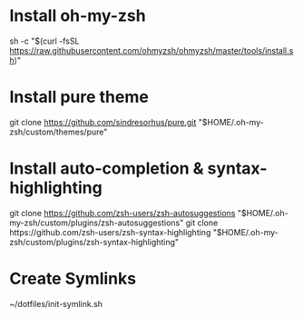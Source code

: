 # Install oh-my-zsh
sh -c "$(curl -fsSL https://raw.githubusercontent.com/ohmyzsh/ohmyzsh/master/tools/install.sh)"

# Install pure theme
git clone https://github.com/sindresorhus/pure.git "$HOME/.oh-my-zsh/custom/themes/pure"

# Install auto-completion & syntax-highlighting
git clone https://github.com/zsh-users/zsh-autosuggestions "$HOME/.oh-my-zsh/custom/plugins/zsh-autosuggestions"
git clone https://github.com/zsh-users/zsh-syntax-highlighting "$HOME/.oh-my-zsh/custom/plugins/zsh-syntax-highlighting"

# Create Symlinks
~/dotfiles/init-symlink.sh
